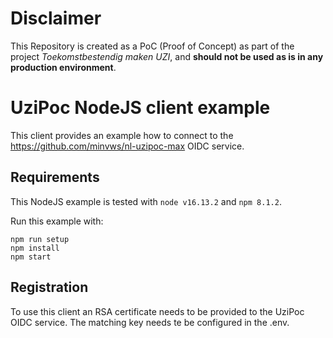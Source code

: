 # Disclaimer
This Repository is created as a PoC (Proof of Concept) as part of the project *Toekomstbestendig maken UZI*, and 
**should not be used as is in any production environment**.

# UziPoc NodeJS client example
This client provides an example how to connect to the https://github.com/minvws/nl-uzipoc-max OIDC service.

## Requirements
This NodeJS example is tested with `node v16.13.2` and `npm 8.1.2`.

Run this example with:
```
npm run setup
npm install
npm start
```

## Registration
To use this client an RSA certificate needs to be provided to the 
UziPoc OIDC service. The matching key needs te be configured in the .env.
